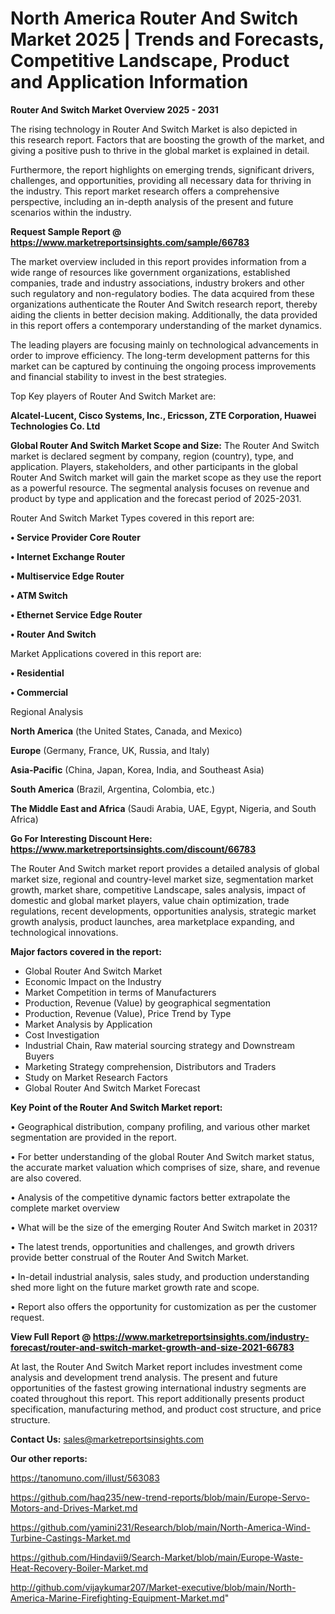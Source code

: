 # North America Router And Switch Market 2025 | Trends and Forecasts, Competitive Landscape, Product and Application Information

<Strong> Router And Switch Market Overview 2025 - 2031</strong>

The rising technology in Router And Switch Market is also depicted in this research report. Factors that are boosting the growth of the market, and giving a positive push to thrive in the global market is explained in detail.

Furthermore, the report highlights on emerging trends, significant drivers, challenges, and opportunities, providing all necessary data for thriving in the industry. This report market research offers a comprehensive perspective, including an in-depth analysis of the present and future scenarios within the industry.

<strong>Request Sample Report @ <a href=https://www.marketreportsinsights.com/sample/66783>https://www.marketreportsinsights.com/sample/66783</a></strong>

The market overview included in this report provides information from a wide range of resources like government organizations, established companies, trade and industry associations, industry brokers and other such regulatory and non-regulatory bodies. The data acquired from these organizations authenticate the Router And Switch research report, thereby aiding the clients in better decision making. Additionally, the data provided in this report offers a contemporary understanding of the market dynamics.

The leading players are focusing mainly on technological advancements in order to improve efficiency. The long-term development patterns for this market can be captured by continuing the ongoing process improvements and financial stability to invest in the best strategies.

Top Key players of Router And Switch Market are:

<strong>Alcatel-Lucent, Cisco Systems, Inc., Ericsson, ZTE Corporation, Huawei Technologies Co. Ltd</strong>

<strong><b>Global Router And Switch Market Scope and Size:</b></strong>
The Router And Switch market is declared segment by company, region (country), type, and application. Players, stakeholders, and other participants in the global Router And Switch market will gain the market scope as they use the report as a powerful resource. The segmental analysis focuses on revenue and product by type and application and the forecast period of 2025-2031.

Router And Switch Market Types covered in this report are:

<strong>• Service Provider Core Router

• Internet Exchange Router

• Multiservice Edge Router

• ATM Switch

• Ethernet Service Edge Router

• Router And Switch</strong>

Market Applications covered in this report are:

<strong>• Residential

• Commercial</strong> 

Regional Analysis

<strong>North America</strong> (the United States, Canada, and Mexico)

<strong>Europe</strong> (Germany, France, UK, Russia, and Italy)

<strong>Asia-Pacific</strong> (China, Japan, Korea, India, and Southeast Asia)

<strong>South America</strong> (Brazil, Argentina, Colombia, etc.)

<strong>The Middle East and Africa</strong> (Saudi Arabia, UAE, Egypt, Nigeria, and South Africa)

<strong>Go For Interesting Discount Here: <a href=https://www.marketreportsinsights.com/discount/66783>https://www.marketreportsinsights.com/discount/66783</a></strong>

The Router And Switch market report provides a detailed analysis of global market size, regional and country-level market size, segmentation market growth, market share, competitive Landscape, sales analysis, impact of domestic and global market players, value chain optimization, trade regulations, recent developments, opportunities analysis, strategic market growth analysis, product launches, area marketplace expanding, and technological innovations.

<strong><b>Major factors covered in the report:</b></strong>
<ul>
  <li>Global Router And Switch Market </li>
  <li>Economic Impact on the Industry</li>
  <li>Market Competition in terms of Manufacturers</li>
  <li>Production, Revenue (Value) by geographical segmentation</li>
  <li>Production, Revenue (Value), Price Trend by Type</li>
  <li>Market Analysis by Application</li>
  <li>Cost Investigation</li>
  <li>Industrial Chain, Raw material sourcing strategy and Downstream Buyers</li>
  <li>Marketing Strategy comprehension, Distributors and Traders</li>
  <li>Study on Market Research Factors</li>
  <li>Global Router And Switch Market Forecast</li>
</ul>

<strong><b>Key Point of the Router And Switch Market report:</b></strong>

• Geographical distribution, company profiling, and various other market segmentation are provided in the report.

• For better understanding of the global Router And Switch market status, the accurate market valuation which comprises of size, share, and revenue are also covered.

• Analysis of the competitive dynamic factors better extrapolate the complete market overview

• What will be the size of the emerging Router And Switch market in 2031?

• The latest trends, opportunities and challenges, and growth drivers provide better construal of the Router And Switch Market.

• In-detail industrial analysis, sales study, and production understanding shed more light on the future market growth rate and scope.

• Report also offers the opportunity for customization as per the customer request.

<strong><b>View Full Report @ <a href=https://www.marketreportsinsights.com/industry-forecast/router-and-switch-market-growth-and-size-2021-66783>https://www.marketreportsinsights.com/industry-forecast/router-and-switch-market-growth-and-size-2021-66783</a></b></strong>


At last, the Router And Switch Market report includes investment come analysis and development trend analysis. The present and future opportunities of the fastest growing international industry segments are coated throughout this report. This report additionally presents product specification, manufacturing method, and product cost structure, and price structure.

<strong>Contact Us:</strong>
sales@marketreportsinsights.com

<strong>Our other reports:</strong>

<a href=https://tanomuno.com/illust/563083>https://tanomuno.com/illust/563083</a>

<a href=https://github.com/haq235/new-trend-reports/blob/main/Europe-Servo-Motors-and-Drives-Market.md>https://github.com/haq235/new-trend-reports/blob/main/Europe-Servo-Motors-and-Drives-Market.md</a>

<a href=https://github.com/yamini231/Research/blob/main/North-America-Wind-Turbine-Castings-Market.md>https://github.com/yamini231/Research/blob/main/North-America-Wind-Turbine-Castings-Market.md</a>

<a href=https://github.com/Hindavii9/Search-Market/blob/main/Europe-Waste-Heat-Recovery-Boiler-Market.md>https://github.com/Hindavii9/Search-Market/blob/main/Europe-Waste-Heat-Recovery-Boiler-Market.md</a>

<a href=http://github.com/vijaykumar207/Market-executive/blob/main/North-America-Marine-Firefighting-Equipment-Market.md>http://github.com/vijaykumar207/Market-executive/blob/main/North-America-Marine-Firefighting-Equipment-Market.md</a>"
